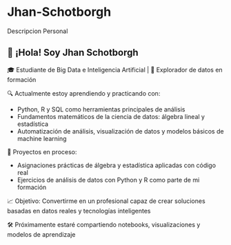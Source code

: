 # Jhan-Schotborgh
Descripcion Personal
## 👋 ¡Hola! Soy Jhan Schotborgh  
🎓 Estudiante de Big Data e Inteligencia Artificial | 🧠 Explorador de datos en formación

🔍 Actualmente estoy aprendiendo y practicando con:
- Python, R y SQL como herramientas principales de análisis
- Fundamentos matemáticos de la ciencia de datos: álgebra lineal y estadística
- Automatización de análisis, visualización de datos y modelos básicos de machine learning

📂 Proyectos en proceso:
- Asignaciones prácticas de álgebra y estadística aplicadas con código real
- Ejercicios de análisis de datos con Python y R como parte de mi formación

📈 Objetivo: Convertirme en un profesional capaz de crear soluciones basadas en datos reales y tecnologías inteligentes

🛠️ Próximamente estaré compartiendo notebooks, visualizaciones y modelos de aprendizaje
